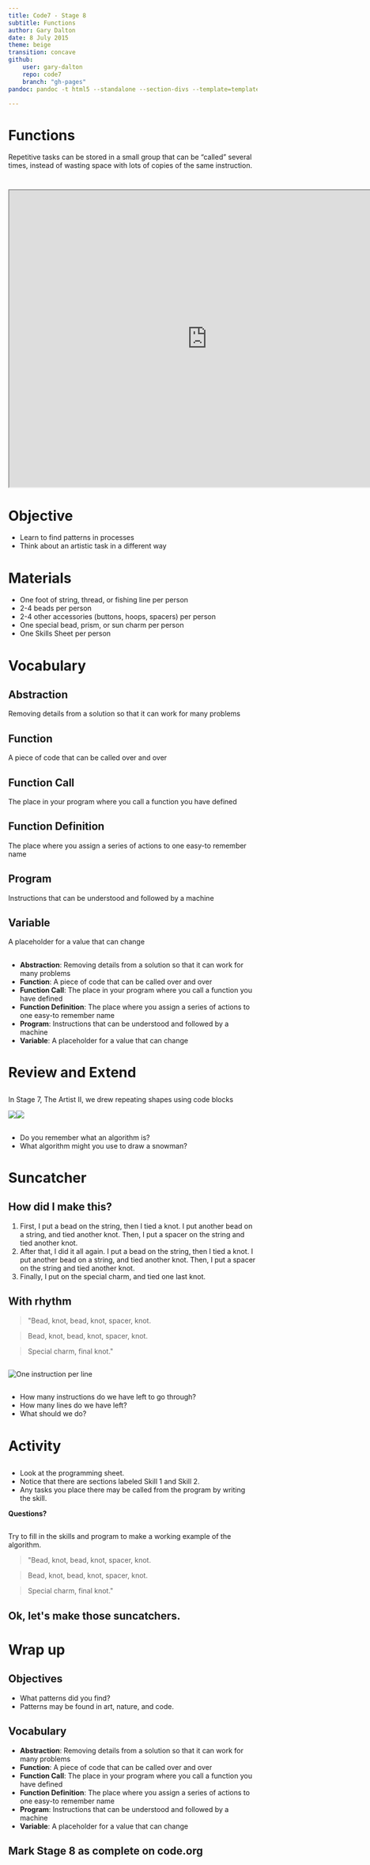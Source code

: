 ```yaml
---
title: Code7 - Stage 8
subtitle: Functions
author: Gary Dalton
date: 8 July 2015
theme: beige
transition: concave
github:
    user: gary-dalton
    repo: code7
    branch: "gh-pages"
pandoc: pandoc -t html5 --standalone --section-divs --template=templatecdn_revealjs.html code7_stage8.md -o code7_stage8.html

---
```


# Functions

Repetitive tasks can be stored in a small group that can be “called” several times, instead of wasting space with lots of copies of the same instruction.

#

<iframe data-autoplay width="800" height="600" allowfullscreen src="https://www.youtube.com/embed/NAViNTHS3LU"></iframe>

# Objective

- Learn to find patterns in processes
- Think about an artistic task in a different way

# Materials

- One foot of string, thread, or fishing line per person
- 2-4 beads per person
- 2-4 other accessories (buttons, hoops, spacers) per person
- One special bead, prism, or sun charm per person
- One Skills Sheet per person

# Vocabulary

## Abstraction

Removing details from a solution so that it can work for many problems

## Function

A piece of code that can be called over and over

## Function Call

The place in your program where you call a function you have defined

## Function Definition

The place where you assign a series of actions to one easy-to remember name

## Program

Instructions that can be understood and followed by a machine

## Variable

A placeholder for a value that can change

##

- **Abstraction**: Removing details from a solution so that it can work for many problems
- **Function**: A piece of code that can be called over and over
- **Function Call**: The place in your program where you call a function you have defined
- **Function Definition**: The place where you assign a series of actions to one easy-to remember name
- **Program**: Instructions that can be understood and followed by a machine
- **Variable**: A placeholder for a value that can change

# Review and Extend

##

In Stage 7, The Artist II, we drew repeating shapes using code blocks

![](images/stage8blocks.jpg)![](images/stage8pattern.jpg)

##

- Do you remember what an algorithm is?
- What algorithm might you use to draw a snowman?

# Suncatcher

## How did I make this?

1. First, I put a bead on the string, then I tied a knot. I put another bead on a string, and tied another knot. Then, I put a spacer on the string and tied another knot.
2. After that, I did it all again. I put a bead on the string, then I tied a knot. I put another bead on a string, and tied another knot. Then, I put a spacer on the string and tied another knot.
3. Finally, I put on the special charm, and tied one last knot.

## With rhythm

>"Bead, knot, bead, knot, spacer, knot.

>Bead, knot, bead, knot, spacer, knot.

>Special charm, final knot."

##

![One instruction per line](images/stage8program.jpg)

##

- How many instructions do we have left to go through?
- How many lines do we have left?
- What should we do?

# Activity

##

- Look at the programming sheet.
- Notice that there are sections labeled Skill 1 and Skill 2.
- Any tasks you place there may be called from the program by writing the skill.

**Questions?**

##

Try to fill in the skills and program to make a working example of the algorithm.

>"Bead, knot, bead, knot, spacer, knot.

>Bead, knot, bead, knot, spacer, knot.

>Special charm, final knot."

## Ok, let's make those suncatchers.

# Wrap up

## Objectives

- What patterns did you find?
- Patterns may be found in art, nature, and code.

## Vocabulary

- **Abstraction**: Removing details from a solution so that it can work for many problems
- **Function**: A piece of code that can be called over and over
- **Function Call**: The place in your program where you call a function you have defined
- **Function Definition**: The place where you assign a series of actions to one easy-to remember name
- **Program**: Instructions that can be understood and followed by a machine
- **Variable**: A placeholder for a value that can change

## Mark Stage 8 as complete on code.org
